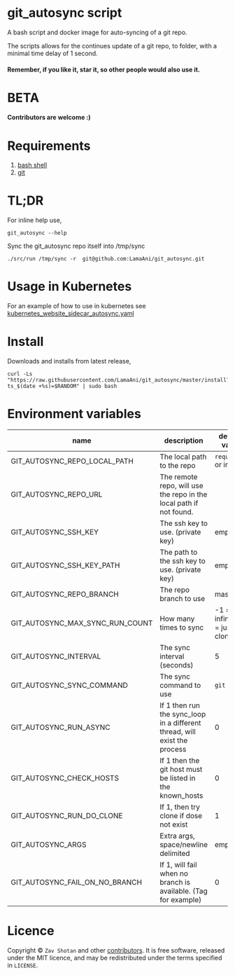 # git_autosync script

A bash script and docker image for auto-syncing of a git repo.

The scripts allows for the continues update of a git repo, to folder, with a
minimal time delay of 1 second.

#### Remember, if you like it, star it, so other people would also use it.

# BETA

#### Contributors are welcome :)

# Requirements

1. [bash shell](<https://en.wikipedia.org/wiki/Bash_(Unix_shell)>)
2. [git](https://git-scm.com/)

# TL;DR

For inline help use,

```shell
git_autosync --help
```

Sync the git_autosync repo itself into /tmp/sync

```shell
./src/run /tmp/sync -r  git@github.com:LamaAni/git_autosync.git
```

# Usage in Kubernetes

For an example of how to use in kubernetes see [kubernetes_website_sidecar_autosync.yaml](examples/kubernetes_website_sidecar_autosync.yaml)

# Install

Downloads and installs from latest release,

```shell
curl -Ls "https://raw.githubusercontent.com/LamaAni/git_autosync/master/install?ts_$(date +%s)=$RANDOM" | sudo bash
```

# Environment variables

name | description | default value
---|---|---
GIT_AUTOSYNC_REPO_LOCAL_PATH | The local path to the repo | `required!` or inline
GIT_AUTOSYNC_REPO_URL | The remote repo, will use the repo in the local path if not found.
GIT_AUTOSYNC_SSH_KEY | The ssh key to use. (private key) | empty
GIT_AUTOSYNC_SSH_KEY_PATH | The path to the ssh key to use. (private key) | empty
GIT_AUTOSYNC_REPO_BRANCH | The repo branch to use | master
GIT_AUTOSYNC_MAX_SYNC_RUN_COUNT | How many times to sync | -1 = infinity, 0 = just clone
GIT_AUTOSYNC_INTERVAL | The sync interval (seconds) | 5
GIT_AUTOSYNC_SYNC_COMMAND | The sync command to use | `git pull`
GIT_AUTOSYNC_RUN_ASYNC | If 1 then run the sync_loop in a different thread, will exist the process | 0
GIT_AUTOSYNC_CHECK_HOSTS | If 1 then the git host must be listed in the known_hosts | 0
GIT_AUTOSYNC_RUN_DO_CLONE | If 1, then try clone if dose not exist | 1
GIT_AUTOSYNC_ARGS | Extra args, space/newline delimited | empty
GIT_AUTOSYNC_FAIL_ON_NO_BRANCH | If 1,  will fail when no branch is available. (Tag for example) | 0

# Licence

Copyright ©
`Zav Shotan` and other [contributors](https://github.com/LamaAni/git_autosync/graphs/contributors).
It is free software, released under the MIT licence, and may be redistributed under the terms specified in `LICENSE`.
